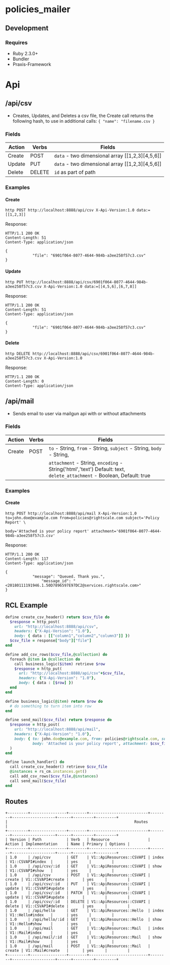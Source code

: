 # policies_mailer


## Development

### Requires
  - Ruby 2.3.0+
  - Bundler
  - Praxis-Framework

# Api

## /api/csv
 - Creates, Updates, and Deletes a csv file, the Create call returns the following hash, to use in additional calls:
 `{ "name": "filename.csv }`
### Fields
| Action | Verbs | Fields |
|------------|-----------|-------------|
| Create | POST | `data` - two dimensional array [[1,2,3][4,5,6]] 
| Update | PUT  | `data` - two dimensional array [[1,2,3][4,5,6]]
| Delete | DELETE | `id` as part of path

### Examples

#### Create
```
http POST http://localhost:8888/api/csv X-Api-Version:1.0 data:=[[1,2,3]]
```
Response:
```
HTTP/1.1 200 OK
Content-Length: 51
Content-Type: application/json

{
            "file": "6901f064-8077-4644-984b-a3ee258f57c3.csv"
}
```

#### Update
```
http PUT http://localhost:8888/api/csv/6901f064-8077-4644-984b-a3ee258f57c3.csv X-Api-Version:1.0 data:=[[4,5,6],[6,7,8]]
```
Response:
```
HTTP/1.1 200 OK
Content-Length: 51
Content-Type: application/json

{
            "file": "6901f064-8077-4644-984b-a3ee258f57c3.csv"
}
```

#### Delete
```
http DELETE http://localhost:8888/api/csv/6901f064-8077-4644-984b-a3ee258f57c3.csv X-Api-Version:1.0
```
Response:
```
HTTP/1.1 200 OK
Content-Length: 0
Content-Type: application/json
```

## /api/mail
 - Sends email to user via mailgun api with or without attachments

### Fields
| Action | Verbs | Fields |
|------------|-----------|-------------|
| Create | POST | `to` - String, `from` - String, `subject` - String, `body` - String, 
|        |      | `attachment` - String, `encoding` - String('html','text') Default: text, `delete_attachment` - Boolean, Default: true

### Examples

#### Create
```
http POST http://localhost:8888/api/mail X-Api-Version:1.0 to=john.doe@example.com from=policies@rightscale.com subject='Policy Report' \
                                                           body='Attached is your policy report' attachment='6901f064-8077-4644-984b-a3ee258f57c3.csv'
```
Response:
```
HTTP/1.1 200 OK
Content-Length: 117
Content-Type: application/json

{
            "message": "Queued. Thank you.", 
                "message_id": "<20180111191946.1.50D7896597E97DC2@services.rightscale.com>"
}
```

## RCL Example
```ruby
define create_csv_header() return $csv_file do
  $response = http_post(
    url: "http://localhost:8888/api/csv",
    headers: {"X-Api-Version": "1.0"},
    body: { data : [["column1","column2","column3"]] })
  $csv_file = response["body"]["file"]
end

define add_csv_rows($csv_file,@collection) do
  foreach @item in @collection do
    call business_logic($item) retrieve $row
    $response = http_put(
      url: "http://localhost:8888/api/csv"+$csv_file,
      headers: {"X-Api-Version": "1.0"},
      body: { data : [$row] })
  end
end

define business_logic(@item) return $row do
  # do something to turn item into row
end

define send_mail($csv_file) return $response do
  $response = http_post(
    url: "http://localhost:8888/api/mail",
    headers: {"X-Api-Version": "1.0"},
    body: { to: john.doe@example.com, from: policies@rightscale.com, subject: 'Policy Report', 
            body: 'Attached is your policy report', attachment: $csv_file}
  )
end

define launch_handler() do
  call create_csv_header() retrieve $csv_file
  @instances = rs_cm.instances.get()
  call add_csv_rows($csv_file,@instances)
  call send_mail($csv_file)
end
```
## Routes
 ```
+---------+----------------+--------+--------------------------+--------+-------------------+------+---------+---------+
|                                                        Routes                                                        |
+---------+----------------+--------+--------------------------+--------+-------------------+------+---------+---------+
| Version | Path           | Verb   | Resource                 | Action | Implementation    | Name | Primary | Options |
+---------+----------------+--------+--------------------------+--------+-------------------+------+---------+---------+
| 1.0     | /api/csv       | GET    | V1::ApiResources::CSVAPI | index  | V1::CSVAPI#index  |      | yes     |         |
| 1.0     | /api/csv/:id   | GET    | V1::ApiResources::CSVAPI | show   | V1::CSVAPI#show   |      | yes     |         |
| 1.0     | /api/csv       | POST   | V1::ApiResources::CSVAPI | create | V1::CSVAPI#create |      | yes     |         |
| 1.0     | /api/csv/:id   | PUT    | V1::ApiResources::CSVAPI | update | V1::CSVAPI#update |      | yes     |         |
| 1.0     | /api/csv/:id   | PATCH  | V1::ApiResources::CSVAPI | update | V1::CSVAPI#update |      |         |         |
| 1.0     | /api/csv/:id   | DELETE | V1::ApiResources::CSVAPI | delete | V1::CSVAPI#delete |      | yes     |         |
| 1.0     | /api/hello     | GET    | V1::ApiResources::Hello  | index  | V1::Hello#index   |      | yes     |         |
| 1.0     | /api/hello/:id | GET    | V1::ApiResources::Hello  | show   | V1::Hello#show    |      | yes     |         |
| 1.0     | /api/mail      | GET    | V1::ApiResources::Mail   | index  | V1::Mail#index    |      | yes     |         |
| 1.0     | /api/mail/:id  | GET    | V1::ApiResources::Mail   | show   | V1::Mail#show     |      | yes     |         |
| 1.0     | /api/mail      | POST   | V1::ApiResources::Mail   | create | V1::Mail#create   |      | yes     |         |
+---------+----------------+--------+--------------------------+--------+-------------------+------+---------+---------+
```
